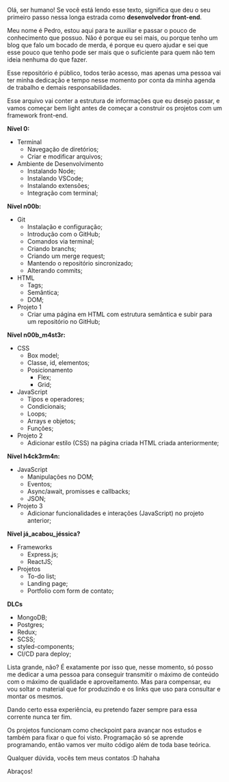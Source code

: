 Olá, ser humano! Se você está lendo esse texto, significa que deu o seu primeiro passo nessa longa estrada como **desenvolvedor front-end**.

Meu nome é Pedro, estou aqui para te auxiliar e passar o pouco de conhecimento que possuo. Não é porque eu sei mais, ou porque tenho um blog que falo um bocado de merda, é porque eu quero ajudar e sei que esse pouco que tenho pode ser mais que o suficiente para quem não tem ideia nenhuma do que fazer.

Esse repositório é público, todos terão acesso, mas apenas uma pessoa vai ter minha dedicação e tempo nesse momento por conta da minha agenda de trabalho e demais responsabilidades.

Esse arquivo vai conter a estrutura de informações que eu desejo passar, e vamos começar bem light antes de começar a construir os projetos com um framework front-end.

**Nível 0:**
- Terminal
  - Navegação de diretórios;
  - Criar e modificar arquivos;
- Ambiente de Desenvolvimento
  - Instalando Node;
  - Instalando VSCode;
  - Instalando extensões;
  - Integração com terminal;

**Nível n00b:**
- Git
  - Instalação e configuração;
  - Introdução com o GitHub;
  - Comandos via terminal;
  - Criando branchs;
  - Criando um merge request;
  - Mantendo o repositório sincronizado;
  - Alterando commits;
- HTML
  - Tags;
  - Semântica;
  - DOM;
- Projeto 1
  - Criar uma página em HTML com estrutura semântica e subir para um repositório no GitHub;
  
**Nível n00b_m4st3r:**
- CSS
  - Box model;
  - Classe, id, elementos;
  - Posicionamento
    - Flex;
    - Grid;
- JavaScript
  - Tipos e operadores;
  - Condicionais;
  - Loops;
  - Arrays e objetos;
  - Funções;
- Projeto 2
  - Adicionar estilo (CSS) na página criada HTML criada anteriormente;

**Nível h4ck3rm4n:**
- JavaScript
  - Manipulações no DOM;
  - Eventos;
  - Async/await, promisses e callbacks;
  - JSON;
- Projeto 3
  - Adicionar funcionalidades e interações (JavaScript) no projeto anterior;

**Nível já_acabou_jéssica?**
- Frameworks
  - Express.js;
  - ReactJS;
- Projetos
  - To-do list;
  - Landing page;
  - Portfolio com form de contato;

**DLCs**
- MongoDB;
- Postgres;
- Redux;
- SCSS;
- styled-components;
- CI/CD para deploy;

Lista grande, não? É exatamente por isso que, nesse momento, só posso me dedicar a uma pessoa para conseguir transmitir o máximo de conteúdo com o máximo de qualidade e aproveitamento. Mas para compensar, eu vou soltar o material que for produzindo e os links que uso para consultar e montar os mesmos.

Dando certo essa experiência, eu pretendo fazer sempre para essa corrente nunca ter fim.

Os projetos funcionam como checkpoint para avançar nos estudos e também para fixar o que foi visto. Programação só se aprende programando, então vamos ver muito código além de toda base teórica.

Qualquer dúvida, vocês tem meus contatos :D hahaha

Abraços!
